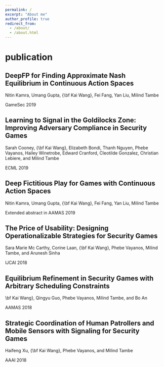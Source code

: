 ```yaml
---
permalink: /
excerpt: "About me"
author_profile: true
redirect_from: 
  - /about/
  - /about.html
---
```



publication
======

DeepFP for Finding Approximate Nash Equilibrium in Continuous Action Spaces
------
Nitin Kamra, Umang Gupta, {\bf Kai Wang}, Fei Fang, Yan Liu, Milind Tambe

GameSec 2019

Learning to Signal in the Goldilocks Zone: Improving Adversary Compliance in Security Games
------
Sarah Cooney, {\bf Kai Wang}, Elizabeth Bondi, Thanh Nguyen, Phebe Vayanos, Hailey Winetrobe, Edward Cranford, Cleotilde Gonzalez, Christian Lebiere, and Milind Tambe

ECML 2019

Deep Fictitious Play for Games with Continuous Action Spaces
------
Nitin Kamra, Umang Gupta, {\bf Kai Wang}, Fei Fang, Yan Liu, Milind Tambe

Extended abstract in AAMAS 2019

The Price of Usability: Designing Operationalizable Strategies for Security Games
------
Sara Marie Mc Carthy, Corine Laan, {\bf Kai Wang}, Phebe Vayanos, Milind Tambe, and Arunesh Sinha

IJCAI 2018

Equilibrium Refinement in Security Games with Arbitrary Scheduling Constraints
------
\bf Kai Wang}, Qingyu Guo, Phebe Vayanos, Milind Tambe, and Bo An

AAMAS 2018

Strategic Coordination of Human Patrollers and Mobile Sensors with Signaling for Security Games
------
Haifeng Xu, {\bf Kai Wang}, Phebe Vayanos, and Milind Tambe

AAAI 2018

